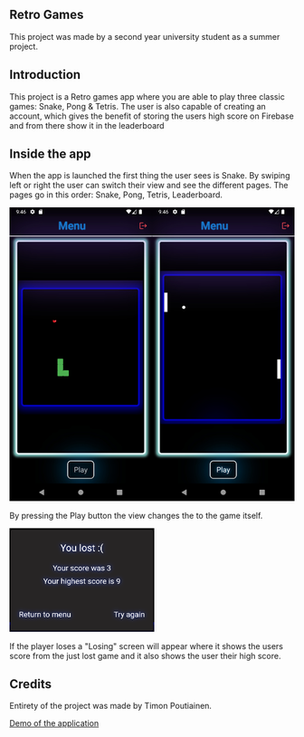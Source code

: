 ## Retro Games

This project was made by a second year university student as a summer project. 

## Introduction

This project is a Retro games app where you are able to play three classic games: Snake, Pong & Tetris. The user is also capable of creating an account, which gives the benefit of storing the users high score on Firebase and from there show it in the leaderboard

## Inside the app

When the app is launched the first thing the user sees is Snake. By swiping left or right the user can switch their view and see the different pages. The pages go in this order: Snake, Pong, Tetris, Leaderboard. 

![Image](images/firstCombine.jpg?raw=true "UI")

By pressing the Play button the view changes the to the game itself. 

![Image](images/LostScreen.png?raw=true "Lost")

If the player loses a "Losing" screen will appear where it shows the users score from the just lost game and it also shows the user their high score. 


## Credits

Entirety of the project was made by Timon Poutiainen.


[Demo of the application](https://youtu.be/TlBXT7EBg3s)


